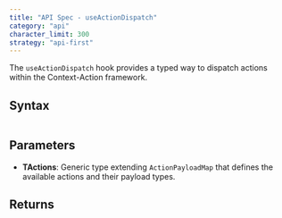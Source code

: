 ```yaml
---
title: "API Spec - useActionDispatch"
category: "api"
character_limit: 300
strategy: "api-first"
---
```


The `useActionDispatch` hook provides a typed way to dispatch actions within the Context-Action framework.
## Syntax
```typescript
```
## Parameters
- **TActions**: Generic type extending `ActionPayloadMap` that defines the available actions and their payload types.
## Returns